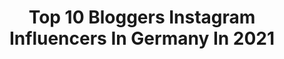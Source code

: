 ---
title: Top 10 Bloggers Instagram Influencers In Germany In 2021
description: >-
  Find top bloggers Instagram influencers in Germany in 2021. Most popular hashtags: #fashionblogger #ootd #germanblogger #idealofsweden.
platform: Instagram
hits: 2298
text_top: See the most popular Instagram influencers on inBeat.
text_bottom: Our search engine aggregates 2298 Instagram influencers like this in Germany for you to work with.
profiles:
  - username: "marinamxll"
    fullname: >-
      Marina | Regensburg
    bio: >-
      💌 marinamxll@gmx.de or DM ✨use #marinamxll #fashion #lifestyle #blogger_de
    location: "Germany"
    followers: 12782
    engagement: 1307
    commentsToLikes: 0.137327
    id: ckap4wh7j96yc0i78cq7ah4m4
    verified: false
    hashtags: "#styleinspo, #potd, #americanstyle, #fashion"
  - username: "susamamma"
    fullname: >-
      s u s a n n a   p a u l
    bio: >-
      girl mom | twin boys mom | wifey | blogger | photo artist © susamamma.de #susamammaselfie - no photographer, no problem ⠀⠀⠀⠀⠀⠀⠀⠀⠀⠀
    location: "Germany"
    followers: 22464
    engagement: 915
    commentsToLikes: 0.125010
    id: ck14h7b9l8wc30i1984zdvot8
    verified: false
    hashtags: "#zwillingeimbauch, #twinsontheway, #susamammapregnant, #susamammajuist"
  - username: "inesdailylove"
    fullname: >-
      FASHION | INSPO | BEAUTY
    bio: >-
      💕 Ines | 25 | ⚓️ Hamburg-Blogger 👛 Fashion Lover & 🐶 Dog mummy 🏡 Hausumbau 2020 | Haus von 1962 💌 E-Mail: inesanna2804@gmx.de #️⃣ use #inesdailylove
    location: "Germany"
    followers: 16453
    engagement: 925
    commentsToLikes: 0.185025
    id: ck14k5tfsnvf30i19k3iqr72x
    verified: false
    hashtags: "#streetstylelook, #carmushkahamburg, #inspiration, #inspoforallgirls"
  - username: "grimm_patricia"
    fullname: >-
      Patricia G.
    bio: >-
      Agency-Model 📷📹, Blogger, 📍Stuttgart, Fashion👗, Beauty🧖‍♀️, Lifestyle 👜 , travelling 🌎, 🔜 Hamburg
    location: "Germany"
    followers: 15467
    engagement: 797
    commentsToLikes: 0.341017
    id: ck15r3zah612z0i19gy00ter9
    verified: false
    hashtags: "#smile, #damenmode, #wintermode, #beautiful"
  - username: "trendshock"
    fullname: >-
      Laura
    bio: >-
      TRUE WORDS | FAMILY | FASHION Blogger seit 2015 #dreifachmama #hausumbau2021
    location: "Germany"
    followers: 96514
    engagement: 417
    commentsToLikes: 0.140542
    id: ck5zysfibafzu0i14r8olz88v
    verified: false
    hashtags: "#reima, #reimakids, #herbstm, #babym"
  - username: "phanniepa"
    fullname: >-
      Phannie | Content Creator 👩🏻‍💻
    bio: >-
      📸Sharing the prettiest travel spots... ✨& Sprinkling color wherever I go! 📍My life in Germany||🇲🇽 Blogger 📢@sheinofficial -15% EBF585 📌Mycontent🔻
    location: "Germany"
    followers: 14418
    engagement: 1576
    commentsToLikes: 0.248868
    id: ck0w42nvswi6g0i193hewktn5
    verified: false
    hashtags: "#denmark, #idealofsweden, #sheingals, #shein"
  - username: "anja_fee"
    fullname: >-
      Anja Fee OFFICIAL
    bio: >-
      equestrian blogger based in Germany 💜 Haflinger Sam 💫 TikTok & YouTube ANJA_FEE Business inquires via E-mail 📧
    location: "Germany"
    followers: 121885
    engagement: 1200
    commentsToLikes: 0.065099
    id: ck13a98ysp96s0i191iarcodi
    verified: false
    hashtags: "#cheval, #dressur, #dior, #pferdem"
  - username: "khllifestyle"
    fullname: >-
      Karl-Heinz Limberg
    bio: >-
      German lifestyle and travel blogger. Best ager. Keen on fitness. Espresso aficionado :-) #travelbloggers #lifestylebloggers #luxurytraveller. ⬇️⬇️⬇️
    location: "Germany"
    followers: 15935
    engagement: 1145
    commentsToLikes: 0.095164
    id: ck6tw5ydnq6it0j71bd2f3sek
    verified: false
    hashtags: "#khllifestyle, #corralejo, #lifestyleportraits, #maennermitstil"
  - username: "lourenegoll"
    fullname: >-
      FASHION | TRAVEL | LIFESTYLE
    bio: >-
      💎💎💎💎💎💎💎💎💎💎💎💎💎💎💎 🇩🇪 Fashion Blogger / Actress ✉️ Business Email: info@lourenegoll.de 🏡 Located: ERK/CGN 📍 Next: ?
    location: "Germany"
    followers: 136458
    engagement: 326
    commentsToLikes: 0.077828
    id: ck15r05pt5hac0i19n06t6mha
    verified: false
    hashtags: "#streetstyle, #krassschule, #guccirhyton, #dionsyus"
  - username: "masamy13"
    fullname: >-
      MAS AMY
    bio: >-
      I'M NOT A BLOGGER • Semoga bisa bermanfaat 👌
    location: "Germany"
    followers: 10588
    engagement: 1118
    commentsToLikes: 0.065230
    id: ckapbt4e218y90i78cakrz9wi
    verified: false
    hashtags: "#youvitforlife, #fff, #berlin, #lfl"
---